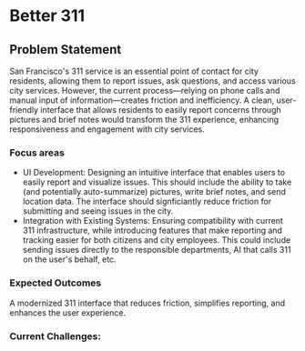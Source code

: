 # Better 311

## Problem Statement
San Francisco's 311 service is an essential point of contact for city residents, allowing them to report issues, ask questions, and access various city services. However, the current process—relying on phone calls and manual input of information—creates friction and inefficiency. A clean, user-friendly interface that allows residents to easily report concerns through pictures and brief notes would transform the 311 experience, enhancing responsiveness and engagement with city services.

### Focus areas

- UI Development: Designing an intuitive interface that enables users to easily report and visualize issues. This should include the ability to take (and potentially auto-summarize) pictures, write brief notes, and send location data. The interface should signficiantly reduce friction for submitting and seeing issues in the city.
- Integration with Existing Systems: Ensuring compatibility with current 311 infrastructure, while introducing features that make reporting and tracking easier for both citizens and city employees. This could include sending issues directly to the responsible departments, AI that calls 311 on the user's behalf, etc.

### Expected Outcomes

A modernized 311 interface that reduces friction, simplifies reporting, and enhances the user experience.

### Current Challenges:
